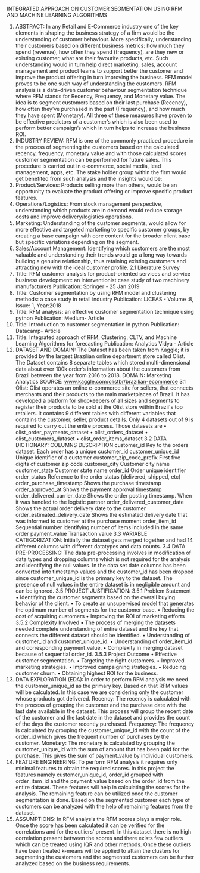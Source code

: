INTEGRATED APPROACH ON CUSTOMER SEGMENTATION
USING RFM AND MACHINE LEARNING ALGORITHMS
1. ABSTRACT:
In any Retail and E-Commerce industry one of the key elements in shaping the
business strategy of a firm would be the understanding of customer behaviour. More
specifically, understanding their customers based on different business metrics: how
much they spend (revenue), how often they spend (frequency), are they new or existing
customer, what are their favourite products, etc. Such understanding would in turn help
direct marketing, sales, account management and product teams to support better the
customer and improve the product offering in turn improving the business.
RFM model proves to be one such way of understanding the customers. RFM
analysis is a data-driven customer behaviour segmentation technique where RFM stands
for Recency, Frequency, and Monetary value. The idea is to segment customers based on
their last purchase (Recency), how often they’ve purchased in the past (Frequency), and
how much they have spent (Monetary). All three of these measures have proven to be
effective predictors of a customer’s which is also been used to perform better campaign’s
which in turn helps to increase the business ROI.
2. INDUSTRY REVIEW:
RFM is one of the commonly practiced procedure in the process of segmenting the
customers based on the calculated recency, frequency, monetary value and with those
calculated scores customer segmentation can be performed for future sales. This
procedure is carried out in e-commerce, social media, lead management, apps, etc. The
stake holder group within the firm would get benefited from such analysis and the insights
would be:
1. Product/Services: Products selling more than others, would be an opportunity
to evaluate the product offering or improve specific product features.
2. Operations/Logistics: From stock management perspective, understanding
which products are in demand would reduce storage costs and improve
delivery/logistics operations.
3. Marketing: Understanding of the customer segments, would allow for more
effective and targeted marketing to specific customer groups, by creating a
base campaign with core content for the broader client base but specific
variations depending on the segment.
4. Sales/Account Management: Identifying which customers are the most
valuable and understanding their trends would go a long way towards building
a genuine relationship, thus retaining existing customers and attracting new
with the ideal customer profile.
2.1 Literature Survey
1. Title: RFM customer analysis for product-oriented services and service business
development: an interventionist case study of two machinery manufacturers
Publication: Springer - 25 Jan 2019
2. Title: Customer segmentation by using RFM model and clustering methods: a case
study in retail industry
Publication: IJCEAS - Volume :8, Issue: 1, Year:2018
3. Title: RFM analysis: an effective customer segmentation technique using python
Publication: Medium- Article
4. Title: Introduction to customer segmentation in python
Publication: Datacamp- Article
5. Title: Integrated approach of RFM, Clustering, CLTV, and Machine Learning
Algorithms for forecasting
Publication: Analytics Vidya - Article
3. DATASET AND DOMAIN:
The Dataset has been taken from Kaggle; it is provided by the largest Brazilian
online department store called Olist. The Dataset contains 8 separate tables which
stored multi-dimensional data about over 100k order’s information about the customers
from Brazil between the year from 2016 to 2018.
 DOMAIN: Marketing Analytics
 SOURCE: www.kaggle.com/olistbr/brazilian-ecommerce
3.1 Olist:
Olist operates an online e-commerce site for sellers, that connects merchants and
their products to the main marketplaces of Brazil. It has developed a platform for
shopkeepers of all sizes and segments to register their products to be sold at
the Olist store within Brazil's top retailers. It contains 9 different tables with different
variables that contains the customer, seller, product details.
Only 4 datasets out of 9 is required to carry out the entire process. Those datasets are
• olist_order_payments_dataset
• olist_orders_dataset
• olist_customers_dataset
• olist_order_items_dataset
3.2 DATA DICTIONARY:
COLUMNS DESCRIPTION
customer_id Key to the orders dataset. Each order has a unique
customer_id
customer_unique_id Unique identifier of a customer
customer_zip_code_prefix First five digits of customer zip code
customer_city Customer city name
customer_state Customer state name
order_id Order unique identifier
order_status Reference to the order status (delivered, shipped, etc)
order_purchase_timestamp Shows the purchase timestamp
order_approved_at Shows the payment approval timestamp
order_delivered_carrier_date Shows the order posting timestamp. When it was
handled to the logistic partner
order_delivered_customer_date Shows the actual order delivery date to the customer
order_estimated_delivery_date Shows the estimated delivery date that was informed
to customer at the purchase moment
order_item_id Sequential number identifying number of items
included in the same order
payment_value Transaction value
3.3 VARIABLE CATEGORIZATION:
Initially the dataset gets merged together and had 14 different columns with
different datatypes and data counts.
3.4 DATA PRE-PROCESSING:
The data pre-processing involves in modification of data types and dropping
columns which is not required for the analysis and identifying the null values. In the
data set date columns has been converted into timestamp values and the customer_id
has been dropped since customer_unique_id is the primary key to the dataset. The
presence of null values in the entire dataset is in negligible amount and can be ignored.
3.5 PROJECT JUSTIFICATION:
3.5.1 Problem Statement
• Identifying the customer segments based on the overall buying behavior of the
client.
• To create an unsupervised model that generates the optimum number of segments
for the customer base.
• Reducing the cost of acquiring customers
• Improving the ROI of marketing efforts
3.5.2 Complexity Involved
• The process of merging the datasets needed complete understanding of entire
dataset and the key that connects the different dataset should be identified.
• Understanding of customer_id and customer_unique_id.
• Understanding of order_item_id and corresponding payment_value.
• Complexity in merging dataset because of sequential order_id.
3.5.3 Project Outcome
• Effective customer segmentation.
• Targeting the right customers.
• Improved marketing strategies.
• Improved campaigning strategies.
• Reducing customer churn.
• Obtaining highest ROI for the business.
4. DATA EXPLORATION (EDA):
In order to perform RFM analysis we need the customer_unique_id as the primary
key. Based on that RFM values will be calculated. In this case we are considering only the
customer whose products got delivered.
Recency:
The recency is calculated with the process of grouping the customer and the
purchase date with the last date available in the dataset. This process will group the
recent date of the customer and the last date in the dataset and provides the count of
the days the customer recently purchased.
Frequency:
The frequency is calculated by grouping the customer_unique_id with the
count of the order_id which gives the frequent number of purchases by the customer.
Monetary:
The monetary is calculated by grouping the customer_unique_id with the sum
of amount that has been paid for the purchase. This gives the sum of payment_value
by individual customers.
5. FEATURE ENGINEERING:
To perform RFM analysis it requires only minimal features to obtain the required
scores. In this project the features namely customer_unique_id, order_id grouped with
order_item_id and the payment_value based on the order_id from the entire dataset.
These features will help in calculating the scores for the analysis. The remaining feature
can be utilized once the customer segmentation is done. Based on the segmented
customer each type of customers can be analyzed with the help of remaining features from
the dataset.
6. ASSUMPTIONS:
 In RFM analysis the RFM scores plays a major role. Once the score has been calculated
it can be verified for the correlations and for the outliers’ present. In this dataset there is
no high correlation present between the scores and there exists few outliers which can be
treated using IQR and other methods. Once these outliers have been treated k-means will
be applied to attain the clusters for segmenting the customers and the segmented
customers can be further analyzed based on the business requirements.
